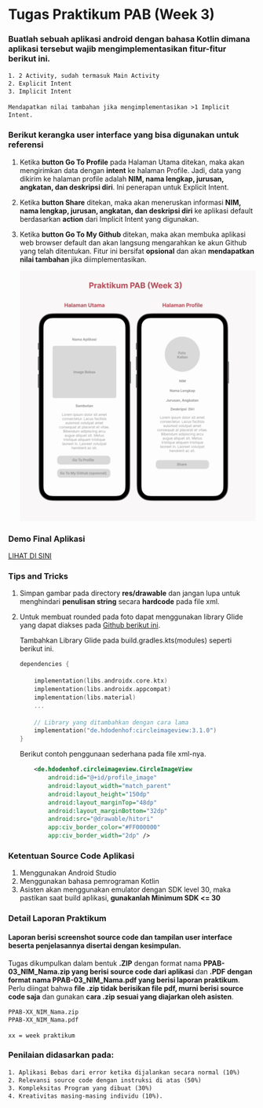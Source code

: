 # Tugas  Praktikum PAB (Week 3)
### Buatlah **sebuah aplikasi android** dengan bahasa Kotlin dimana aplikasi tersebut wajib mengimplementasikan fitur-fitur berikut ini.

    1. 2 Activity, sudah termasuk Main Activity
    2. Explicit Intent
    3. Implicit Intent

    Mendapatkan nilai tambahan jika mengimplementasikan >1 Implicit Intent.

### Berikut kerangka user interface yang bisa digunakan untuk referensi

1. Ketika **button Go To Profile** pada Halaman Utama ditekan, maka akan mengirimkan data dengan **intent** ke halaman Profile. Jadi, data yang dikirim ke halaman profile adalah **NIM, nama lengkap, jurusan, angkatan, dan deskripsi diri**. Ini penerapan untuk Explicit Intent.
2. Ketika **button Share** ditekan, maka akan meneruskan informasi **NIM, nama lengkap, jurusan, angkatan, dan deskripsi diri** ke aplikasi default berdasarkan **action** dari Implicit Intent yang digunakan.
3. Ketika **button Go To My Github** ditekan, maka akan membuka aplikasi web browser default dan akan langsung mengarahkan ke akun Github yang telah ditentukan. Fitur ini bersifat **opsional** dan akan **mendapatkan nilai tambahan** jika diimplementasikan.


    ![alt text](kerangka-interface.png)

### Demo Final Aplikasi
[LIHAT DI SINI](https://drive.google.com/file/d/1G-5UYgLbITo60RKHTyP0ycap_12mn0LD/view?usp=drive_link)

### Tips and Tricks
1. Simpan gambar pada directory **res/drawable** dan jangan lupa untuk menghindari **penulisan string** secara **hardcode** pada file xml.
2. Untuk membuat rounded pada foto dapat menggunakan library Glide yang dapat diakses pada [Github berikut ini](https://github.com/bumptech/glide).

    Tambahkan Library Glide pada build.gradles.kts(modules) seperti berikut ini.
    ```kotlin
    dependencies {

        implementation(libs.androidx.core.ktx)
        implementation(libs.androidx.appcompat)
        implementation(libs.material)
        ...

        // Library yang ditambahkan dengan cara lama
        implementation("de.hdodenhof:circleimageview:3.1.0")
    }
    ```
    Berikut contoh penggunaan sederhana pada file xml-nya.
    ```xml
        <de.hdodenhof.circleimageview.CircleImageView
            android:id="@+id/profile_image"
            android:layout_width="match_parent"
            android:layout_height="150dp"
            android:layout_marginTop="48dp"
            android:layout_marginBottom="32dp"
            android:src="@drawable/hitori"
            app:civ_border_color="#FF000000"
            app:civ_border_width="2dp" />
    ```

### Ketentuan Source Code Aplikasi
1. Menggunakan Android Studio
2. Menggunakan bahasa pemrograman Kotlin
3. Asisten akan menggunakan emulator dengan SDK level 30, maka pastikan saat build aplikasi, **gunakanlah Minimum SDK <= 30**

### Detail Laporan Praktikum
#### Laporan berisi screenshot source code dan tampilan user interface beserta penjelasannya disertai dengan kesimpulan. 
    
Tugas dikumpulkan dalam bentuk **.ZIP** dengan format nama **PPAB-03_NIM_Nama.zip yang berisi source code dari aplikasi** dan **.PDF dengan format nama PPAB-03_NIM_Nama.pdf yang berisi laporan praktikum**. Perlu diingat bahwa **file .zip tidak berisikan file pdf, murni berisi source code saja** dan gunakan **cara .zip sesuai yang diajarkan oleh asisten**.

    PPAB-XX_NIM_Nama.zip
    PPAB-XX_NIM_Nama.pdf
    
    xx = week praktikum

### Penilaian didasarkan pada: 
    1. Aplikasi Bebas dari error ketika dijalankan secara normal (10%)
    2. Relevansi source code dengan instruksi di atas (50%) 
    3. Kompleksitas Program yang dibuat (30%)
    4. Kreativitas masing-masing individu (10%). 
